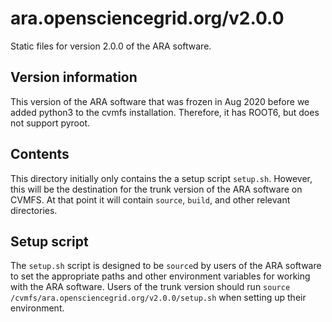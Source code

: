 # ara.opensciencegrid.org/v2.0.0

Static files for version 2.0.0 of the ARA software.

## Version information

This version of the ARA software that was frozen in Aug 2020 before we added python3 to the cvmfs installation. Therefore, it has ROOT6, but does not support pyroot.

## Contents

This directory initially only contains the a setup script `setup.sh`. However, this will be the destination for the trunk version of the ARA software on CVMFS. At that point it will contain `source`, `build`, and other relevant directories.

## Setup script

The `setup.sh` script is designed to be `source`d by users of the ARA software to set the appropriate paths and other environment variables for working with the ARA software. Users of the trunk version should run `source /cvmfs/ara.opensciencegrid.org/v2.0.0/setup.sh` when setting up their environment.
